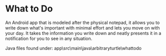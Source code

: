 # What to Do
An Android app that is modeled after the physical notepad, it allows you to write down what's important with minimal effort and lets you move on with your day. It takes the information you write down and neatly presents it in a notification for you to see in any situation.

Java files found under: app\src\main\java\arbitraryturtle\whattodo

